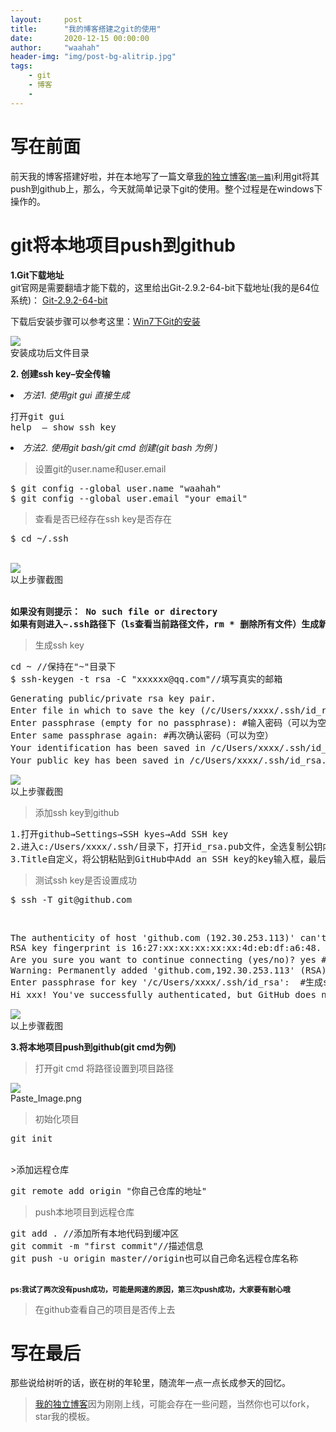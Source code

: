 ```yaml
---
layout:     post
title:      "我的博客搭建之git的使用"
date:       2020-12-15 00:00:00
author:     "waahah"
header-img: "img/post-bg-alitrip.jpg"
tags:
    - git
    - 博客
    - 
---
```


<div data-note-content class="show-content">
          <h1>写在前面</h1>
<p>前天我的博客搭建好啦，并在本地写了一篇文章<a href="http://waahah.github.io/2020/12/23/one/" target="_blank">我的独立博客<small>(第一篇)</small></a>利用git将其push到github上，那么，今天就简单记录下git的使用。整个过程是在windows下操作的。</p>
<h1>git将本地项目push到github</h1>
<p><strong>1.Git下载地址</strong><br>git官网是需要翻墙才能下载的，这里给出Git-2.9.2-64-bit下载地址(我的是64位系统)： <a href="http://download.csdn.net/download/gaoshangwin/9578050" target="_blank">Git-2.9.2-64-bit</a></p>
<p>下载后安装步骤可以参考这里：<a href="http://blog.csdn.net/wudalang_gd/article/details/53860563" target="_blank">Win7下Git的安装</a></p>
<div class="image-package">
<img src="http://upload-images.jianshu.io/upload_images/2556999-0cccec3bad61f034.png?imageMogr2/auto-orient/strip%7CimageView2/2/w/1240" data-original-src="http://upload-images.jianshu.io/upload_images/2556999-0cccec3bad61f034.png?imageMogr2/auto-orient/strip%7CimageView2/2"><br><div class="image-caption">安装成功后文件目录</div>
</div>
<p><strong>2. 创建ssh key–安全传输</strong></p>
<p></p><li>
<em>方法1. 使用git gui 直接生成</em>
<pre>打开git gui<br>help  – show ssh key</pre>

<p></p>
</li><li>
<em>方法2. 使用git bash/git cmd 创建(git bash 为例 )</em>
<blockquote><p>设置git的user.name和user.email</p></blockquote>
<pre>$ git config --global user.name "waahah"<br>$ git config --global user.email "your email"</pre>

<blockquote><p>查看是否已经存在ssh key是否存在</p></blockquote>
<pre>$ cd ~/.ssh</pre>
<br><div class="image-package">
<img src="http://upload-images.jianshu.io/upload_images/2556999-463b8867c3907ef7.png?imageMogr2/auto-orient/strip%7CimageView2/2/w/1240" data-original-src="http://upload-images.jianshu.io/upload_images/2556999-463b8867c3907ef7.png?imageMogr2/auto-orient/strip%7CimageView2/2"><br><div class="image-caption">以上步骤截图</div>
</div>
<br><pre><strong>如果没有则提示： No such file or directory<br>如果有则进入~.ssh路径下（ls查看当前路径文件，rm * 删除所有文件）生成新的ssh key</strong></pre>

<blockquote><p>生成ssh key</p></blockquote>
<pre>cd ~ //保持在"~"目录下<br>$ ssh-keygen -t rsa -C "xxxxxx@qq.com"//填写真实的邮箱</pre>

<pre>Generating public/private rsa key pair.<br>Enter file in which to save the key (/c/Users/xxxx/.ssh/id_rsa): #不填直接回车<br>Enter passphrase (empty for no passphrase): #输入密码（可以为空）<br>Enter same passphrase again: #再次确认密码（可以为空）<br>Your identification has been saved in /c/Users/xxxx/.ssh/id_rsa. #生成的密钥<br>Your public key has been saved in /c/Users/xxxx/.ssh/id_rsa.pub. #生成的公钥</pre>


<div class="image-package">
<img src="http://upload-images.jianshu.io/upload_images/2556999-63e1cdae6971a986.png?imageMogr2/auto-orient/strip%7CimageView2/2/w/1240" data-original-src="http://upload-images.jianshu.io/upload_images/2556999-63e1cdae6971a986.png?imageMogr2/auto-orient/strip%7CimageView2/2"><br><div class="image-caption">以上步骤截图</div>
</div>
<blockquote><p>添加ssh key到github</p></blockquote>
<pre>1.打开github→Settings→SSH kyes→Add SSH key<br>2.进入c:/Users/xxxx/.ssh/目录下，打开id_rsa.pub文件，全选复制公钥内容<br>3.Title自定义，将公钥粘贴到GitHub中Add an SSH key的key输入框，最后”Add Key”</pre>

<blockquote><p>测试ssh key是否设置成功</p></blockquote>
<pre>$ ssh -T git@github.com</pre>
<br><pre>The authenticity of host 'github.com (192.30.253.113)' can't be established.<br>RSA key fingerprint is 16:27:xx:xx:xx:xx:xx:4d:eb:df:a6:48.<br>Are you sure you want to continue connecting (yes/no)? yes #确认你是否继续联系，输入yes<br>Warning: Permanently added 'github.com,192.30.253.113' (RSA) to the list of known hosts.<br>Enter passphrase for key '/c/Users/xxxx/.ssh/id_rsa':  #生成ssh kye是密码为空则无此项，若设置有密码则有此项且，输入生成ssh key时设置的密码即可。<br>Hi xxx! You've successfully authenticated, but GitHub does not provide shell access. #出现词句话，说明设置成功。</pre>

<div class="image-package">
<img src="http://upload-images.jianshu.io/upload_images/2556999-30eae475b1f1261b.png?imageMogr2/auto-orient/strip%7CimageView2/2/w/1240" data-original-src="http://upload-images.jianshu.io/upload_images/2556999-30eae475b1f1261b.png?imageMogr2/auto-orient/strip%7CimageView2/2"><br><div class="image-caption">以上步骤截图</div>
</div>
<p><strong>3.将本地项目push到github(git cmd为例)</strong></p>
<blockquote><p>打开git cmd 将路径设置到项目路径</p></blockquote>
<div class="image-package">
<img src="http://upload-images.jianshu.io/upload_images/2556999-eb9a5fed94534c03.png?imageMogr2/auto-orient/strip%7CimageView2/2/w/1240" data-original-src="http://upload-images.jianshu.io/upload_images/2556999-eb9a5fed94534c03.png?imageMogr2/auto-orient/strip%7CimageView2/2"><br><div class="image-caption">Paste_Image.png</div>
</div>
<blockquote><p>初始化项目</p></blockquote>
<pre>git init</pre>
<br>&gt;添加远程仓库<br><pre>git remote add origin "你自己仓库的地址"</pre>

<blockquote><p>push本地项目到远程仓库</p></blockquote>
<p></p>
<pre>git add . //添加所有本地代码到缓冲区<br>git commit -m "first commit"//描述信息<br>git push -u origin master//origin也可以自己命名远程仓库名称</pre>
<br><strong><small>ps:我试了两次没有push成功，可能是网速的原因，第三次push成功，大家要有耐心哦</small></strong>
<p></p>
<blockquote><p>在github查看自己的项目是否传上去 </p></blockquote>


<h1>写在最后</h1>
<p>那些说给树听的话，嵌在树的年轮里，随流年一点一点长成参天的回忆。</p>
<blockquote><p><a href="http://waahah.github.io/" target="_blank">我的独立博客</a>因为刚刚上线，可能会存在一些问题，当然你也可以fork，star我的模板。</p></blockquote>
</li>
        </div>
